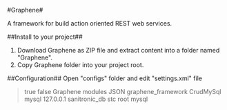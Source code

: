 #Graphene#

A framework for build action oriented REST web services.

##Install to your project##
1. Download Graphene as ZIP file and extract content into a folder named "Graphene".
2. Copy Graphene folder into your project root.

##Configuration##
Open "configs" folder and edit "settings.xml" file
> <graphene>
>	<debug>true</debug>
>	<showLog>false</showLog>
>	<baseUrl>Graphene</baseUrl>
>	<moduleurl>modules</moduleurl>
>	<syntax>JSON</syntax>
>	<appname>graphene_framework</appname>
>	<approot></approot>
>	<localhost></localhost>
>	<storageDriver>CrudMySql</storageDriver>
>	<storageConfig>
>		<type>mysql</type>
>		<host>127.0.0.1</host>
>		<dbName>sanitronic_db</dbName>
>		<prefix>stc</prefix>
>		<username>root</username>
>		<password>mysql</password>
>	</storageConfig>
> </graphene>

